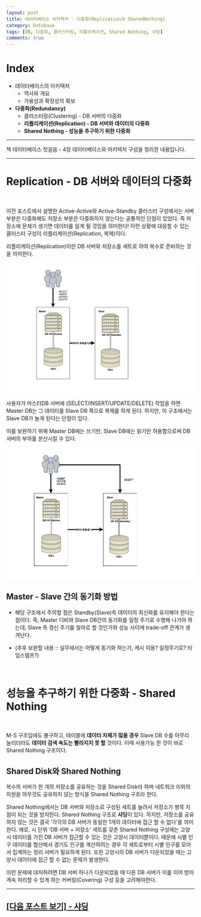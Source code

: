 ```yaml
---
layout: post
title: 데이터베이스 아키텍처 - 다중화(Replication과 SharedNothing)
category: Database
tags: [DB, 다중화, 클러스터링, 리플리케이션, Shared Nothing, 샤딩]
comments: true
---
```


# Index

- 데이터베이스의 아키텍처
  - 역사와 개요
  - 가용성과 확장성의 확보
- **다중화(Redundancy)**
  - 클러스터링(Clustering) - DB 서버의 다중화
  - **리플리케이션(Replication) - DB 서버와 데이터의 다중화**
  - **Shared Nothing - 성능을 추구하기 위한 다중화**

---

책 데이터베이스 첫걸음 - 4장 데이터베이스와 아키텍처 구성을 정리한 내용입니다.

---

# Replication - DB 서버와 데이터의 다중화

<br>

이전 포스트에서 설명한 Active-Active와 Active-Standby 클러스터 구성에서는 서버 부분은 다중화해도 저장소 부분은 다중화하지 않는다는 공통적인 단점이 있었다.
즉 저장소에 문제가 생기면 데이터를 잃게 될 것임을 의미한다! 이런 상황에 대응할 수 있는 클러스터 구성이 리플리케이션(Replication, 복제)이다.

리플리케이션(Replication)이란 DB 서버와 저장소를 세트로 하여 복수로 준비하는 것을 의미한다.

![alt text](/public/img/archi/db_replication_basic.png "리플리케이션은 데이터를 복제한다")

사용자가 마스터DB 서버에 (SELECT/INSERT/UPDATE/DELETE) 작업을 하면 Master DB는 그 데이터를 Slave DB 쪽으로 복제를 하게 된다. 하지만, 이 구조에서는 Slave DB가 놀게 된다는 단점이 있다.

이를 보완하기 위해 Master DB에는 쓰기만, Slave DB에는 읽기만 허용함으로써 DB 서버의 부하를 분산시킬 수 있다.

![alt text](/public/img/archi/db_replication_m_s.png "M에서는 쓰기만, S에서는 읽기만")

## Master - Slave 간의 동기화 방법

- 해당 구조에서 주의할 점은 Standby(Slave)측 데이터의 최신화를 유지해야 한다는 점이다. 즉, Master 디비와 Slave DB간의 동기화를 일정 주기로 수행해 나가야 하는데, Slave 측 갱신 주기를 얼마로 할 것인가와 성능 사이에 trade-off 관계가 생겨난다.

- (추후 보완할 내용 :: 실무에서는 어떻게 동기화 하는가, 캐시 이용? 일정주기로? 타임스탬프?)

<br>

# 성능을 추구하기 위한 다중화 - Shared Nothing

<br>

M-S 구조임에도 불구하고, 테이블에 **데이터 자체가 많을 경우** Slave DB 수를 아무리 늘리더라도 **데이터 검색 속도는 빨라지지 못 할** 것이다. 이때 사용가능 한 것이 바로 Shared Nothing 구조이다.

## Shared Disk와 Shared Nothing

복수의 서버가 한 개의 저장소를 공유하는 것을 Shared Disk라 하며 네트워크 이외의 자원을 아무것도 공유하지 않는 방식을 Shared Nothing 구조라 한다.

Shared Nothing에서는 DB 서버와 저장소로 구성된 세트를 늘려서 저장소가 병목 지점이 되는 것을 방지한다. Shared Nothing 구조로 **샤딩**이 있다. 하지만, 저장소를 공유하지 않는 것은 결국 '각각의 DB 서버가 동일한 1개의 데이터에 접근 할 수 없다'를 의미한다. 예로, 시 단위 'DB 서버 + 저장소' 세트를 갖춘 Shared Nothing 구성에는 고양시 데이터를 가진 DB 서버가 접근할 수 있는 것은 고양시 데이터뿐이다. 때문에 시별 인구 데이터를 합산해서 경기도 인구를 계산하려는 경우 각 세트로부터 시별 인구를 모아서 집계하는 정리 서버가 필요하게 된다. 또한 고양시의 DB 서버가 다운되었을 때는 고양시 데이터에 접근 할 수 없는 문제가 발생한다.

이런 문제에 대처하려면 DB 서버 하나가 다운되었을 때 다른 DB 서버가 이를 이어 받아 계속 처리할 수 있게 하는 커버링(Covering) 구성 등을 고려해야한다.

---

## [[다음 포스트 보기] - 샤딩](https://yjna2316.github.io/database/2020/12/13/Sharding/)
